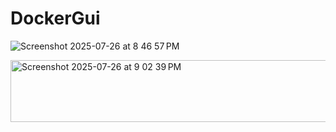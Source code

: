 # DockerGui



![Screenshot 2025-07-26 at 8 46 57 PM](https://github.com/user-attachments/assets/bce4736e-959d-4226-88ce-93cfb7dbc3f6)











<img width="548" height="99" alt="Screenshot 2025-07-26 at 9 02 39 PM" src="https://github.com/user-attachments/assets/ebc09446-4f89-4ca9-9e78-49a2b6dc97fc" />
